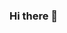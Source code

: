 ### Hi there 👋

<!--
**maipeca/Maipeca** is a ✨ _special_ ✨ repository because its `README.md` (this file) appears on your GitHub profile.

Here are some ideas to get you started:

- 🔭 I’m currently stuying a frontend course at EBAC 
- 🌱 I’m currently learning CSS/HTML/Javascript, FIGMA and SQL
- 👯 I’m looking to collaborate on a project
- 🤔 I’m curious about JAVA
- 💬 Ask me about how to keep calm and carry on
- 📫 How to reach me: Linkdin
- 😄 Hobbies: sports and country/folk music
- ⚡ Fun fact: one coffe a day keeps the doctor away 
-->
